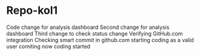 # Repo-kol1
Code change for analysis dashboard
Second change for analysis dashboard
Third change to check status change
Verifying GitHub.com integration
Checking smart commit in github.com
starting coding
as a valid user comiting now
coding started
